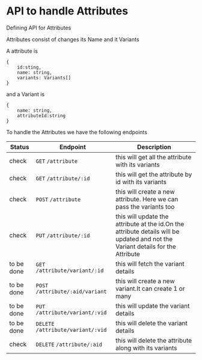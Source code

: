 # API to handle Attributes 
Defining API for Attributes 

Attributes consist of changes its Name and it Variants 

A attribute is 
```
{
    id:sting,
    name: string,
    variants: Variants[]
}
```
and a Variant is 
```
{
    name: string,
    attributeId:string
}
```

To handle the Attributes we have the following endpoints

|Status | Endpoint           | Description                                       |
|-------|--------------------|---------------------------------------------------|
| check | `GET` `/attribute` | this will get all the attribute with its variants |
| check | `GET` `/attribute/:id`| this will get the attribute by id with its variants |
| check | `POST` `/attribute`| this will create a new attribute. Here we can pass the variants too|
| check | `PUT` `/attribute/:id`| this will update the attribute at the id.On the attribute details will be updated and not the Variant details for the Attribute|
| to be done | `GET` `/attribute/variant/:id` | this will fetch the variant details | 
| to be done | `POST` `/attribute/:aid/variant`| this will create a new variant.It can create 1 or many|
| to be done | `PUT` `/attribute/variant/:vid`| this will update the variant details|
| to be done | `DELETE` `/attribute/variant/:vid`| this will delete the variant details|
| check | `DELETE` `/attribute/:aid`| this will delete the attribute along with its variants|
